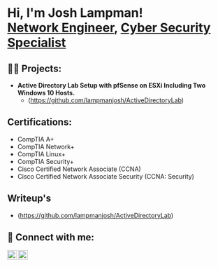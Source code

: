 <h1>Hi, I'm Josh Lampman! <br/><a href="https://github.com/lampmanjosh1">Network Engineer</a>, <a href="https://www.linkedin.com/in/lampmanjosh/">Cyber Security Specialist</a>

<h2>👨‍💻 Projects:</h2>

- <b>Active Directory Lab Setup with pfSense on ESXi Including Two Windows 10 Hosts.</b>
  - (https://github.com/lampmanjosh/ActiveDirectoryLab)

 
<h2>Certifications:</h2>
<ul>
  <li>CompTIA A+</li>
  <li>CompTIA Network+</li>
  <li>CompTIA Linux+</li>
  <li>CompTIA Security+</li>
  <li>Cisco Certified Network Associate (CCNA)</li>
  <li>Cisco Certified Network Associate Security (CCNA: Security)</li>
</ul>


<h2>Writeup's</h2>

- (https://github.com/lampmanjosh/ActiveDirectoryLab)

<h2> 🤳 Connect with me:</h2>

[<img align="left" alt="lampmanjosh | Twitter" width="22px" src="https://cdn.jsdelivr.net/npm/simple-icons@v3/icons/twitter.svg" />][twitter]
[<img align="left" alt="lampmanjosh | LinkedIn" width="22px" src="https://cdn.jsdelivr.net/npm/simple-icons@v3/icons/linkedin.svg" />][linkedin]


[twitter]: https://twitter.com/lampmanjosh
[linkedin]: https://linkedin.com/in/lampmanjosh

<!--
**lampmanjosh1/lampmanjosh1** is a ✨ _special_ ✨ repository because its `README.md` (this file) appears on your GitHub profile.

Here are some ideas to get you started:

- 🔭 I’m currently working on ...
- 🌱 I’m currently learning ...
- 👯 I’m looking to collaborate on ...
- 🤔 I’m looking for help with ...
- 💬 Ask me about ...
- 📫 How to reach me: ...
- 😄 Pronouns: ...
- ⚡ Fun fact: ...
-->
